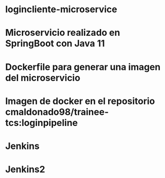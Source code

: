 # logincliente-microservice
# Microservicio realizado en SpringBoot con Java 11
# Dockerfile para generar una imagen del microservicio
# Imagen de docker en el repositorio cmaldonado98/trainee-tcs:loginpipeline
# Jenkins
# Jenkins2
